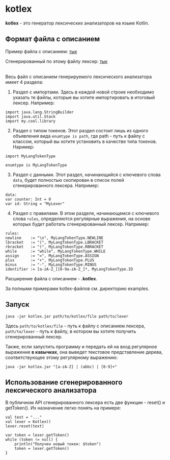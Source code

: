 # kotlex

**kotlex** - это генератор лексических анализаторов на языке Kotlin.


## Формат файла с описанием

Пример файла с описанием: [тык](https://github.com/sttie/kotlex/blob/master/examples/simple_ids.kotlex)

Сгенерированный по этому файлу лексер: [тык](https://github.com/sttie/kotlex/blob/master/examples/SimpleLexer.kt)

\
Весь файл с описанием генерируемого лексического анализатора имеет 4 раздела:

1. Раздел с импортами. Здесь в каждой новой строке необходимо указать те файлы, которые вы хотите импортировать в итоговый лексер. Например:

```
import java.lang.StringBuilder
import java.util.Stack
import my.cool.library
```

2. Раздел с типом токенов. Этот раздел состоит лишь из одного объявления вида ```enumtype is path```, где path - путь к файлу с классом, который вы хотите установить в качестве типа токенов. Наример:

```
import MyLangTokenType

enumtype is MyLangTokenType
```

3. Раздел с данными. Этот раздел, начинающийся с ключевого слова ```data```, будет полностью скопирован в список полей сгенерированного лексера. Например:

```
data:
var counter: Int = 0
var id: String = "MyLexer"
```

4. Раздел с правилами. В этом разделе, начинающемся с ключевого слова ```rules```, определяются регулярные 
   выражения, на основе которых будет работать сгенерированный лексер. Например:

```
rules:
newline    := "\n", MyLangTokenType.NEWLINE
lbracket   := "(", MyLangTokenType.LBRACKET
rbracket   := ")", MyLangTokenType.RBRACKET
while      := "while", MyLangTokenType.WHILE
assign     := "=", MyLangTokenType.ASSIGN
plus       := "+", MyLangTokenType.PLUS
minus      := "-", MyLangTokenType.MINUS
identifier := [a-zA-Z_][0-9a-zA-Z_]*, MyLangTokenType.ID
```

Расширение файла с описанием - **.kotlex**.

За полными примерами kotlex-файлов см. директорию examples.


## Запуск

```java -jar kotlex.jar path/to/kotlex/file path/to/lexer```

Здесь ```path/to/kotlex/file``` - путь к файлу с описанием лексера, ```path/to/lexer``` - путь к файлу,
в котором вы хотите получить сгенерированный лексер.

Также, если запустить программу и передать ей на вход регулярное выражение **в кавычках**, она выведет текстовое представление дерева, соответствующее этому регулярному выражению:

```java -jar kotlex.jar "[a-zA-Z] | (abbc) | [0-9]+"```

## Использование сгенерированного лексического анализатора

В публичном API сгенерированного лексера есть две функции - reset() и getToken(). Их назначение легко понять на примере:

```
val text = "..."
val lexer = Kotlex()
lexer.reset(text)

var token = lexer.getToken()
while (token != null) {
    println("Получен новый токен: $token")
    token = lexer.getToken()
}
```